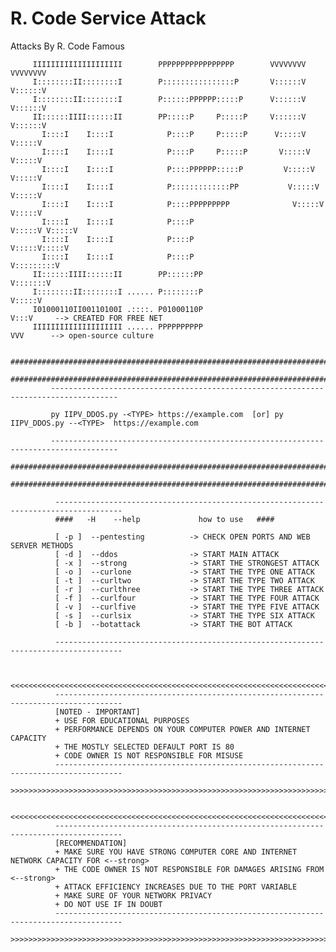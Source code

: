 # R. Code Service Attack
 Attacks By R. Code Famous


              
              
         IIIIIIIIIIIIIIIIIIII        PPPPPPPPPPPPPPPPP        VVVVVVVV           VVVVVVVV
         I::::::::II::::::::I        P::::::::::::::::P       V::::::V           V::::::V
         I::::::::II::::::::I        P::::::PPPPPP:::::P      V::::::V           V::::::V
         II::::::IIII::::::II        PP:::::P     P:::::P     V::::::V           V::::::V
           I::::I    I::::I            P::::P     P:::::P      V:::::V           V:::::V 
           I::::I    I::::I            P::::P     P:::::P       V:::::V         V:::::V  
           I::::I    I::::I            P::::PPPPPP:::::P         V:::::V       V:::::V   
           I::::I    I::::I            P:::::::::::::PP           V:::::V     V:::::V    
           I::::I    I::::I            P::::PPPPPPPPP              V:::::V   V:::::V     
           I::::I    I::::I            P::::P                       V:::::V V:::::V      
           I::::I    I::::I            P::::P                        V:::::V:::::V       
           I::::I    I::::I            P::::P                         V:::::::::V        
         II::::::IIII::::::II        PP::::::PP                        V:::::::V         
         I::::::::II::::::::I ...... P::::::::P                         V:::::V          
         I01000110II00110100I .::::. P01000110P                          V:::V     --> CREATED FOR FREE NET 
         IIIIIIIIIIIIIIIIIIII ...... PPPPPPPPPP                           VVV      --> open-source culture
              
             ############################################################################################################
             ############################################################################################################
             -------------------------------------------------------------------------------------
             
             py IIPV_DDOS.py -<TYPE> https://example.com  [or] py IIPV_DDOS.py --<TYPE>  https://example.com 
    
             -------------------------------------------------------------------------------------
             ############################################################################################################
             ############################################################################################################
              
              -------------------------------------------------------------------------------------
              ####   -H    --help             how to use   ####
              
              [ -p ]  --pentesting          -> CHECK OPEN PORTS AND WEB SERVER METHODS
              [ -d ]  --ddos                -> START MAIN ATTACK
              [ -x ]  --strong              -> START THE STRONGEST ATTACK
              [ -o ]  --curlone             -> START THE TYPE ONE ATTACK
              [ -t ]  --curltwo             -> START THE TYPE TWO ATTACK
              [ -r ]  --curlthree           -> START THE TYPE THREE ATTACK
              [ -f ]  --curlfour            -> START THE TYPE FOUR ATTACK
              [ -v ]  --curlfive            -> START THE TYPE FIVE ATTACK
              [ -s ]  --curlsix             -> START THE TYPE SIX ATTACK
              [ -b ]  --botattack           -> START THE BOT ATTACK
              
              -------------------------------------------------------------------------------------
              
              
              <<<<<<<<<<<<<<<<<<<<<<<<<<<<<<<<<<<<<<<<<<<<<<<<<<<<<<<<<<<<<<<<<<<<<<<<<<<<<<<<<<<<<
              -------------------------------------------------------------------------------------
              [NOTED - IMPORTANT]
              + USE FOR EDUCATIONAL PURPOSES
              + PERFORMANCE DEPENDS ON YOUR COMPUTER POWER AND INTERNET CAPACITY
              + THE MOSTLY SELECTED DEFAULT PORT IS 80
              + CODE OWNER IS NOT RESPONSIBLE FOR MISUSE
              -------------------------------------------------------------------------------------
              >>>>>>>>>>>>>>>>>>>>>>>>>>>>>>>>>>>>>>>>>>>>>>>>>>>>>>>>>>>>>>>>>>>>>>>>>>>>>>>>>>>>>
              
              <<<<<<<<<<<<<<<<<<<<<<<<<<<<<<<<<<<<<<<<<<<<<<<<<<<<<<<<<<<<<<<<<<<<<<<<<<<<<<<<<<<<<
              -------------------------------------------------------------------------------------
              [RECOMMENDATION]
              + MAKE SURE YOU HAVE STRONG COMPUTER CORE AND INTERNET NETWORK CAPACITY FOR <--strong>
              + THE CODE OWNER IS NOT RESPONSIBLE FOR DAMAGES ARISING FROM <--strong>
              + ATTACK EFFICIENCY INCREASES DUE TO THE PORT VARIABLE
              + MAKE SURE OF YOUR NETWORK PRIVACY
              + DO NOT USE IF IN DOUBT
              -------------------------------------------------------------------------------------
              >>>>>>>>>>>>>>>>>>>>>>>>>>>>>>>>>>>>>>>>>>>>>>>>>>>>>>>>>>>>>>>>>>>>>>>>>>>>>>>>>>>>>
    
              
              
